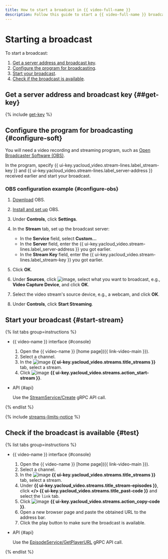 ```yaml
---
title: How to start a broadcast in {{ video-full-name }}
description: Follow this guide to start a {{ video-full-name }} broadcast.
---
```


# Starting a broadcast

To start a broadcast:
1. [Get a server address and broadcast key](#get-key).
1. [Configure the program for broadcasting](#configure-soft).
1. [Start your broadcast](#start-stream).
1. [Check if the broadcast is available](#test).

## Get a server address and broadcast key {##get-key}

{% include [get-key](../../../_includes/video/get-key.md) %}

## Configure the program for broadcasting {#configure-soft}

You will need a video recording and streaming program, such as [Open Broadcaster Software (OBS)](https://obsproject.com).

In the program, specify {{ ui-key.yacloud_video.stream-lines.label_stream-key }} and {{ ui-key.yacloud_video.stream-lines.label_server-address }} received earlier and start your broadcast.

### OBS configuration example {#configure-obs}

1. [Download](https://obsproject.com/download) OBS.
1. [Install and set up](https://obsproject.com/kb/category/1) OBS.
1. Under **Controls**, click **Settings**.
1. In the **Stream** tab, set up the broadcast server:

   * In the **Service** field, select **Custom...**
   * In the **Server** field, enter the {{ ui-key.yacloud_video.stream-lines.label_server-address }} you got earlier.
   * In the **Stream Key** field, enter the {{ ui-key.yacloud_video.stream-lines.label_stream-key }} you got earlier.

1. Click **OK**.
1. Under **Sources**, click ![image](../../../_assets/console-icons/plus.svg), select what you want to broadcast, e.g., **Video Capture Device**, and click **OK**.
1. Select the video stream's source device, e.g., a webcam, and click **OK**.
1. Under **Controls**, click **Start Streaming**.

## Start your broadcast {#start-stream}

{% list tabs group=instructions %}

- {{ video-name }} interface {#console}

   1. Open the {{ video-name }} [home page]({{ link-video-main }}).
   1. Select a channel.
   1. In the ![image](../../../_assets/console-icons/antenna-signal.svg) **{{ ui-key.yacloud_video.streams.title_streams }}** tab, select a stream.
   1. Click ![image](../../../_assets/console-icons/circle-play.svg) **{{ ui-key.yacloud_video.streams.action_start-stream }}**.

- API {#api}

   Use the [StreamService/Create](../../api-ref/grpc/stream_service.md#Create) gRPC API call.

{% endlist %}

{% include [streams-limits-notice](../../../_includes/video/streams-limits-notice.md) %}

## Check if the broadcast is available {#test}

{% list tabs group=instructions %}

- {{ video-name }} interface {#console}

   1. Open the {{ video-name }} [home page]({{ link-video-main }}).
   1. Select a channel.
   1. In the ![image](../../../_assets/console-icons/antenna-signal.svg) **{{ ui-key.yacloud_video.streams.title_streams }}** tab, select a stream.
   1. Under **{{ ui-key.yacloud_video.streams.title_stream-episodes }}**, click **</> {{ ui-key.yacloud_video.streams.title_past-code }}** and select the `link` tab.
   1. Click ![image](../../../_assets/console-icons/copy.svg) **{{ ui-key.yacloud_video.streams.action_copy-code }}**.
   1. Open a new browser page and paste the obtained URL to the address bar.
   1. Click the play button to make sure the broadcast is available.

- API {#api}

   Use the [EpisodeService/GetPlayerURL](../../api-ref/grpc/episode_service.md#GetPlayerURL) gRPC API call.

{% endlist %}